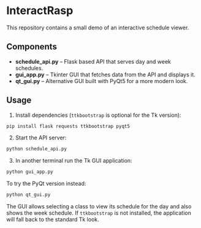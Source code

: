 # InteractRasp

This repository contains a small demo of an interactive schedule viewer.

## Components

- **schedule_api.py** – Flask based API that serves day and week schedules.
- **gui_app.py** – Tkinter GUI that fetches data from the API and displays it.
- **qt_gui.py** – Alternative GUI built with PyQt5 for a more modern look.

## Usage

1. Install dependencies (``ttkbootstrap`` is optional for the Tk version):

```bash
pip install flask requests ttkbootstrap pyqt5
```

2. Start the API server:

```bash
python schedule_api.py
```

3. In another terminal run the Tk GUI application:

```bash
python gui_app.py
```

To try the PyQt version instead:

```bash
python qt_gui.py
```

The GUI allows selecting a class to view its schedule for the day and also shows the week schedule.
If ``ttkbootstrap`` is not installed, the application will fall back to the standard Tk look.
